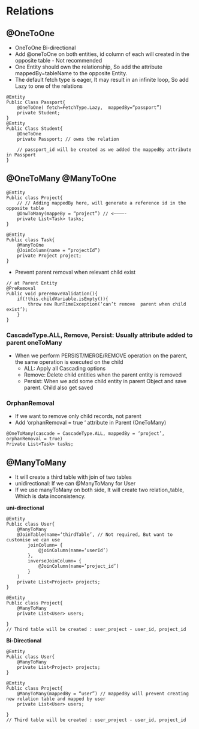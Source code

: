 # Relations
## @OneToOne
- OneToOne Bi-directional
- Add @oneToOne on both entities, id column of each will created in the opposite table - Not recommended
- One Entity should own the relationship, So add the attribute mappedBy=tableName to the opposite Entity.
- The default fetch type is eager, It may result in an infinite loop, So add Lazy to one of the relations
```
@Entity
Public Class Passport{
	@OneToOne( fetch=FetchType.Lazy,  mappedBy=“passport”)
	private Student;
}
@Entity
Public Class Student{
	@OneToOne
	private Passport; // owns the relation

	// passport_id will be created as we added the mappedBy attribute in Passport
}
```

## @OneToMany @ManyToOne
```
@Entity
Public class Project{
	// // Adding mappedBy here, will generate a reference id in the opposite table
	@OnwToMany(mappeBy = “project”) // <————- 
	private List<Task> tasks;
}

@Entity
Public class Task{
	@ManyToOne
	@JoinColumn(name = “projectId”)
	private Project project;
}

```
- Prevent parent removal when relevant child exist
```
// at Parent Entity
@PreRemoval
Public void preremoveValidation(){
	if(!this.childVariable.isEmpty()){
		throw new RunTimeException(‘can’t remove  parent when child exist’);
	}
}

```

### CascadeType.ALL, Remove, Persist: Usually attribute added to parent oneToMany
- When we perform PERSIST/MERGE/REMOVE operation on the parent, the same operation is executed on the child
  - ALL: Apply all Cascading options
  - Remove: Delete child entities when the parent entity is removed
  - Persist: When we add some child entity in parent Object and save parent. Child also get saved

###  OrphanRemoval
- If we want to remove only child records, not parent
- Add ‘orphanRemoval = true ‘  attribute in Parent (OneToMany)
```
@OneToMany(cascade = CascadeType.ALL, mappedBy = ‘project’, orphanRemoval = true)
Private List<Task> tasks;
```

## @ManyToMany
- It will create a third table with join of two tables
- unidirectional: If we can @ManyToMany for User
- If we use manyToMany on both side, It will create two relation_table, Which is data inconsistency.

 **uni-directional**
```
@Entity
Public class User{
	@ManyToMany
	@JoinTable(name=‘thirdTable’, // Not required, But want to customise we can use
		joinColumn= {
			@joinColumn(name=‘userId’)
		},
		inverseJoinColumn= {
			@JoinColumn(name=‘project_id’)
		}
	)
	private List<Project> projects;
}

@Entity
Public class Project{
	@ManyToMany
	private List<User> users;

}
// Third table will be created : user_project - user_id, project_id
```

**Bi-Directional**
```
@Entity
Public class User{
	@ManyToMany
	private List<Project> projects;
}

@Entity
Public class Project{
	@ManyToMany(mappedBy = “user”) // mappedBy will prevent creating new relation table and mapped by user
	private List<User> users;

}
// Third table will be created : user_project - user_id, project_id
```

